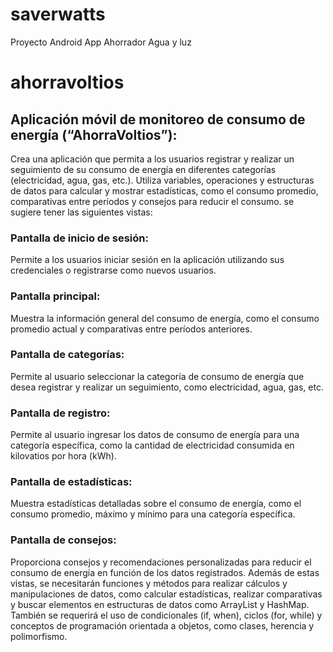 # saverwatts
Proyecto Android App Ahorrador Agua y luz
# ahorravoltios
## Aplicación móvil de monitoreo de consumo de energía (“AhorraVoltios”): 
Crea una aplicación que permita a los usuarios registrar y realizar un seguimiento de su consumo de energía en diferentes categorías (electricidad, agua, gas, etc.). Utiliza variables, operaciones y estructuras de datos para calcular y mostrar estadísticas, como el consumo promedio, comparativas entre períodos y consejos para reducir el consumo.
se sugiere tener las siguientes vistas:
### Pantalla de inicio de sesión: 
Permite a los usuarios iniciar sesión en la aplicación utilizando sus credenciales o registrarse como nuevos usuarios.
### Pantalla principal: 
Muestra la información general del consumo de energía, como el consumo promedio actual y comparativas entre períodos anteriores.
### Pantalla de categorías: 
Permite al usuario seleccionar la categoría de consumo de energía que desea registrar y realizar un seguimiento, como electricidad, agua, gas, etc.
### Pantalla de registro: 
Permite al usuario ingresar los datos de consumo de energía para una categoría específica, como la cantidad de electricidad consumida en kilovatios por hora (kWh).
### Pantalla de estadísticas: 
Muestra estadísticas detalladas sobre el consumo de energía, como el consumo promedio, máximo y mínimo para una categoría específica.
### Pantalla de consejos: 
Proporciona consejos y recomendaciones personalizadas para reducir el consumo de energía en función de los datos registrados.
Además de estas vistas, se necesitarán funciones y métodos para realizar cálculos y manipulaciones de datos, como calcular estadísticas, realizar comparativas y buscar elementos en estructuras de datos como ArrayList y HashMap. También se requerirá el uso de condicionales (if, when), ciclos (for, while) y conceptos de programación orientada a objetos, como clases, herencia y polimorfismo.



